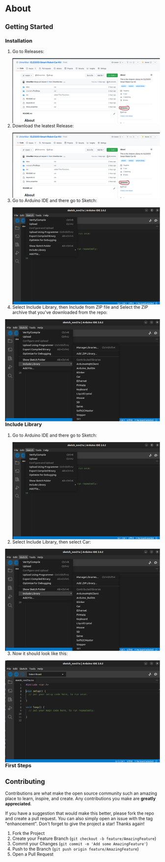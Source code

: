 # About

## Getting Started

### Installation

1. Go to Releases:

      <img src="/assets/first.png"
     alt="Markdown Monster icon"
     style="float: left; margin-right: 10px;" />
     <br><br><br><br><br><br><br><br><br>

2. Download the leatest Release:

    <img src="/assets/first.png"
    alt="Markdown Monster icon"
    style="float: left; margin-right: 10px;" />
    <br><br><br><br><br><br><br><br><br>

3. Go to Arduino IDE and there go to Sketch:

    <img src="/assets/third.png" alt="Markdown Monster icon" style="float: left; margin-right: 10px;" />
    <br><br><br><br><br><br><br><br><br><br><br><br><br><br><br><br>

4. Select Include Library, then Include from ZIP file and Select the ZIP archive that you've downloaded from the repo:

  <img src="/assets/forth.png"
  alt="Markdown Monster icon"
  style="float: left; margin-right: 10px;" />
  <br><br><br><br><br><br><br><br><br><br><br><br><br>

### Include Library

1. Go to Arduino IDE and there go to Sketch:

    <img src="/assets/third.png" alt="Markdown Monster icon" style="float: left; margin-right: 10px;" />
    <br><br><br><br><br><br><br><br><br><br><br><br><br><br><br><br>

2. Select Include Library, then select Car:

  <img src="/assets/forth.png"
  alt="Markdown Monster icon"
  style="float: left; margin-right: 10px;" />
  <br><br><br><br><br><br><br><br><br><br><br><br><br>

3. Now it should look like this:

  <img src="/assets/fifth.png"
  alt="Markdown Monster icon"
  style="float: left; margin-right: 10px;" />
  <br><br><br><br><br><br><br><br><br><br><br><br><br>

### First Steps



<!-- CONTRIBUTING -->
## Contributing

Contributions are what make the open source community such an amazing place to learn, inspire, and create. Any contributions you make are **greatly appreciated**.

If you have a suggestion that would make this better, please fork the repo and create a pull request. You can also simply open an issue with the tag "enhancement".
Don't forget to give the project a star! Thanks again!

1. Fork the Project
2. Create your Feature Branch (`git checkout -b feature/AmazingFeature`)
3. Commit your Changes (`git commit -m 'Add some AmazingFeature'`)
4. Push to the Branch (`git push origin feature/AmazingFeature`)
5. Open a Pull Request
